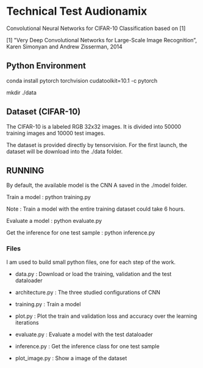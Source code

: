 # Technical Test Audionamix

Convolutional Neural Networks for CIFAR-10 Classification based on [1]

[1] "Very Deep Convolutional Networks for Large-Scale Image Recognition”, Karen Simonyan and Andrew Zisserman, 2014

## Python Environment

conda install pytorch torchvision cudatoolkit=10.1 -c pytorch

mkdir ./data


## Dataset (CIFAR-10)

The CIFAR-10 is a labeled RGB 32x32 images. It is divided into 50000 training images and 10000 test images.

The dataset is provided directly by tensorvision. For the first launch, the dataset will be download into the ./data folder. 


## RUNNING

By default, the available model is the CNN A saved in the ./model folder.

Train a model : python training.py

Note : Train a model with the entire training dataset could take 6 hours. 

Evaluate a model : python evaluate.py

Get the inference for one test sample : python inference.py


### Files 

I am used to build small python files, one for each step of the work. 

- data.py : Download or load the training, validation and the test dataloader 

- architecture.py : The three studied configurations of CNN 

- training.py : Train a model 

- plot.py : Plot the train and validation loss and accuracy over the learning iterations 

- evaluate.py : Evaluate a model with the test dataloader 

- inference.py : Get the inference class for one test sample 

- plot_image.py : Show a image of the dataset 










